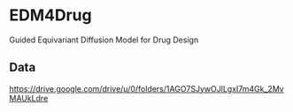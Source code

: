 # EDM4Drug
Guided Equivariant Diffusion Model for Drug Design

## Data

https://drive.google.com/drive/u/0/folders/1AGO7SJywOJlLgxI7m4Gk_2MvMAUkLdre
